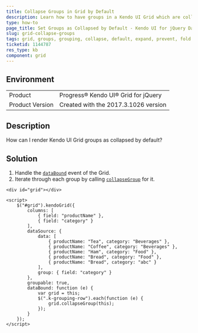```yaml
---
title: Collapse Groups in Grid by Default
description: Learn how to have groups in a Kendo UI Grid which are collapsed by default.
type: how-to
page_title: Set Groups as Collapsed by Default - Kendo UI for jQuery Data Grid
slug: grid-collapse-groups
tags: grid, groups, grouping, collapse, default, expand, prevent, fold
ticketid: 1144787
res_type: kb
component: grid
---
```


## Environment

<table>
 <tr>
  <td>Product</td>
  <td>Progress® Kendo UI® Grid for jQuery</td> 
 </tr>
 <tr>
  <td>Product Version</td>
  <td>Created with the 2017.3.1026 version</td>
 </tr>
</table>

## Description

How can I render Kendo UI Grid groups as collapsed by default?

## Solution

1. Handle the [`dataBound`](https://docs.telerik.com/kendo-ui/api/javascript/ui/grid/events/databound) event of the Grid.
1. Iterate through each group by calling [`collapseGroup`](https://docs.telerik.com/kendo-ui/api/javascript/ui/grid/methods/collapsegroup) for it.

```dojo
<div id="grid"></div>

<script>
    $("#grid").kendoGrid({
        columns: [
            { field: "productName" },
            { field: "category" }
        ],
        dataSource: {
            data: [
                { productName: "Tea", category: "Beverages" },
                { productName: "Coffee", category: "Beverages" },
                { productName: "Ham", category: "Food" },
                { productName: "Bread", category: "Food" },
                { productName: "Bread", category: "abc" }
            ],
            group: { field: "category" }
        },
        groupable: true,
        dataBound: function (e) {
            var grid = this;
            $(".k-grouping-row").each(function (e) {
                grid.collapseGroup(this);
            });
        }
    });
</script>
```
